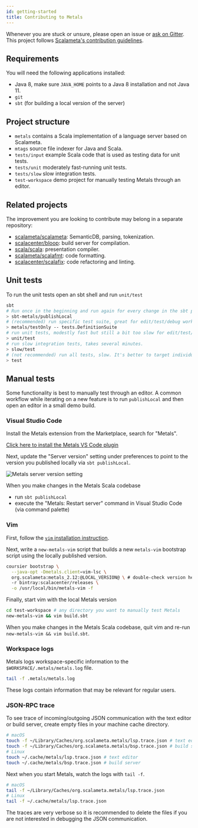 ```yaml
---
id: getting-started
title: Contributing to Metals
---
```


Whenever you are stuck or unsure, please open an issue or
[ask on Gitter](https://gitter.im/scalameta/metals). This project follows
[Scalameta's contribution guidelines](https://github.com/scalameta/scalameta/blob/master/CONTRIBUTING.md).

## Requirements

You will need the following applications installed:

- Java 8, make sure `JAVA_HOME` points to a Java 8 installation and not Java 11.
- `git`
- `sbt` (for building a local version of the server)

## Project structure

- `metals` contains a Scala implementation of a language server based on
  Scalameta.
- `mtags` source file indexer for Java and Scala.
- `tests/input` example Scala code that is used as testing data for unit tests.
- `tests/unit` moderately fast-running unit tests.
- `tests/slow` slow integration tests.
- `test-workspace` demo project for manually testing Metals through an editor.

## Related projects

The improvement you are looking to contribute may belong in a separate
repository:

- [scalameta/scalameta](https://github.com/scalameta/scalameta/): SemanticDB,
  parsing, tokenization.
- [scalacenter/bloop](https://github.com/scalacenter/bloop/): build server for
  compilation.
- [scala/scala](https://github.com/scala/scala/): presentation compiler.
- [scalameta/scalafmt](https://github.com/scalameta/scalafmt/): code formatting.
- [scalacenter/scalafix](https://github.com/scalacenter/scalafix/): code
  refactoring and linting.

## Unit tests

To run the unit tests open an sbt shell and run `unit/test`

```sh
sbt
# Run once in the beginning and run again for every change in the sbt plugin.
> sbt-metals/publishLocal
# (recommended) run specific test suite, great for edit/test/debug workflows.
> metals/testOnly -- tests.DefinitionSuite
# run unit tests, modestly fast but still a bit too slow for edit/test/debug workflows.
> unit/test
# run slow integration tests, takes several minutes.
> slow/test
# (not recommended) run all tests, slow. It's better to target individual projects.
> test
```

## Manual tests

Some functionality is best to manually test through an editor. A common workflow
while iterating on a new feature is to run `publishLocal` and then open an
editor in a small demo build.

### Visual Studio Code

Install the Metals extension from the Marketplace, search for "Metals".

[Click here to install the Metals VS Code plugin](vscode:extension/scalameta.metals)

Next, update the "Server version" setting under preferences to point to the
version you published locally via `sbt publishLocal`.

![Metals server version setting](../assets/vscode-server-version.png)

When you make changes in the Metals Scala codebase

- run `sbt publishLocal`
- execute the "Metals: Restart server" command in Visual Studio Code (via
  command palette)

### Vim

First, follow the [`vim` installation instruction](../editors/vim.html).

Next, write a `new-metals-vim` script that builds a new `metals-vim` bootstrap
script using the locally published version.

```sh
coursier bootstrap \
  --java-opt -Dmetals.client=vim-lsc \
  org.scalameta:metals_2.12:@LOCAL_VERSION@ \ # double-check version here
  -r bintray:scalacenter/releases \
  -o /usr/local/bin/metals-vim -f
```

Finally, start vim with the local Metals version

```sh
cd test-workspace # any directory you want to manually test Metals
new-metals-vim && vim build.sbt
```

When you make changes in the Metals Scala codebase, quit vim and re-run
`new-metals-vim && vim build.sbt`.

### Workspace logs

Metals logs workspace-specific information to the
`$WORKSPACE/.metals/metals.log` file.

```sh
tail -f .metals/metals.log
```

These logs contain information that may be relevant for regular users.

### JSON-RPC trace

To see trace of incoming/outgoing JSON communication with the text editor or
build server, create empty files in your machine cache directory.

```sh
# macOS
touch -f ~/Library/Caches/org.scalameta.metals/lsp.trace.json # text editor
touch -f ~/Library/Caches/org.scalameta.metals/bsp.trace.json # build server
# Linux
touch ~/.cache/metals/lsp.trace.json # text editor
touch ~/.cache/metals/bsp.trace.json # build server
```

Next when you start Metals, watch the logs with `tail -f`.

```sh
# macOS
tail -f ~/Library/Caches/org.scalameta.metals/lsp.trace.json
# Linux
tail -f ~/.cache/metals/lsp.trace.json
```

The traces are very verbose so it is recommended to delete the files if you are
not interested in debugging the JSON communication.
